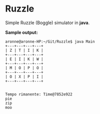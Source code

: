 Ruzzle
======

Simple Ruzzle (Boggle) simulator in __java__.

__Sample output:__

    aronne@aronne-HP:~/Git/Ruzzle$ java Main
	+---+---+---+---+
	| Z | T | I | K |
	+---+---+---+---+
	| E | I | K | W |
	+---+---+---+---+
	| M | O | P | O |
	+---+---+---+---+
	| O | X | P | I |
	+---+---+---+---+


	Tempo rimanente: Time@7852e922
	pie
	zip
	moo

